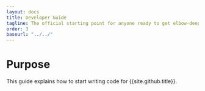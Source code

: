 ```yaml
---
layout: docs
title: Developer Guide
tagline: The official starting point for anyone ready to get elbow-deep in code.
order: 3
baseurl: "../../"
---
```


# Purpose

This guide explains how to start writing code for {{site.github.title}}.
